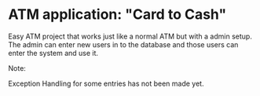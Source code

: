 # ATM application: "Card to Cash"

Easy ATM project that works just like a normal ATM but with a admin setup.
The admin can enter new users in to the database and those users can enter the system and use it.

Note:

Exception Handling for some entries has not been made yet. 
